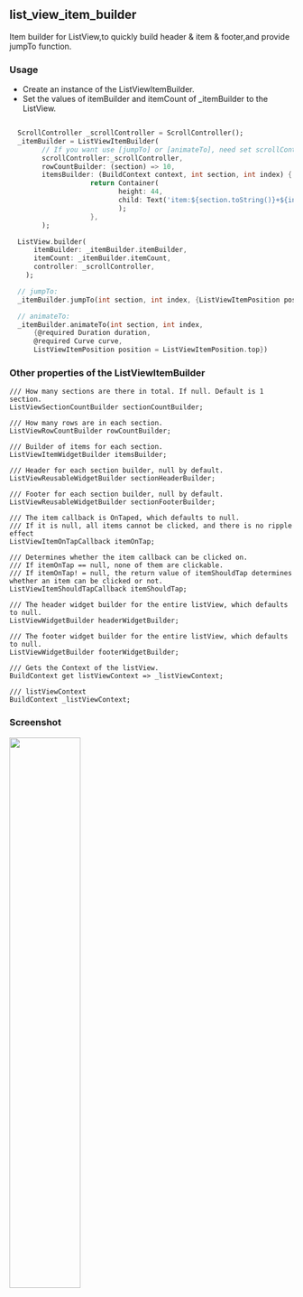 ## list_view_item_builder

Item builder for ListView,to quickly build header & item & footer,and provide jumpTo function.

### Usage

- Create an instance of the ListViewItemBuilder.
- Set the values of itemBuilder and itemCount of _itemBuilder to the ListView.

```dart

  ScrollController _scrollController = ScrollController();
  _itemBuilder = ListViewItemBuilder(
        // If you want use [jumpTo] or [animateTo], need set scrollController.
        scrollController:_scrollController,
        rowCountBuilder: (section) => 10,
        itemsBuilder: (BuildContext context, int section, int index) {
                    return Container(
                           height: 44,
                           child: Text('item:${section.toString()}+${index.toString()}'),
                           );
                    },
        );

  ListView.builder(
      itemBuilder: _itemBuilder.itemBuilder,
      itemCount: _itemBuilder.itemCount,
      controller: _scrollController,
    );

  // jumpTo:
  _itemBuilder.jumpTo(int section, int index, {ListViewItemPosition position = ListViewItemPosition.top})

  // animateTo:
  _itemBuilder.animateTo(int section, int index,
      {@required Duration duration,
      @required Curve curve,
      ListViewItemPosition position = ListViewItemPosition.top})
```



### Other properties of the ListViewItemBuilder

```
/// How many sections are there in total. If null. Default is 1 section.
ListViewSectionCountBuilder sectionCountBuilder;

/// How many rows are in each section.
ListViewRowCountBuilder rowCountBuilder;

/// Builder of items for each section.
ListViewItemWidgetBuilder itemsBuilder;

/// Header for each section builder, null by default.
ListViewReusableWidgetBuilder sectionHeaderBuilder;

/// Footer for each section builder, null by default.
ListViewReusableWidgetBuilder sectionFooterBuilder;

/// The item callback is OnTaped, which defaults to null.
/// If it is null, all items cannot be clicked, and there is no ripple effect
ListViewItemOnTapCallback itemOnTap;

/// Determines whether the item callback can be clicked on.
/// If itemOnTap == null, none of them are clickable.
/// If itemOnTap! = null, the return value of itemShouldTap determines whether an item can be clicked or not.
ListViewItemShouldTapCallback itemShouldTap;

/// The header widget builder for the entire listView, which defaults to null.
ListViewWidgetBuilder headerWidgetBuilder;

/// The footer widget builder for the entire listView, which defaults to null.
ListViewWidgetBuilder footerWidgetBuilder;

/// Gets the Context of the listView.
BuildContext get listViewContext => _listViewContext;

/// listViewContext
BuildContext _listViewContext;
```



### Screenshot

<img src="https://raw.githubusercontent.com/zhahao/list_view_item_builder/master/example/ScreenShot.png" width="50%" height="50%" div align=center />